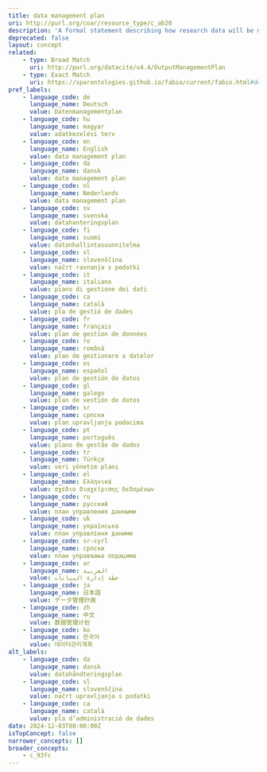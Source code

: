 ```yaml
---
title: data management plan
uri: http://purl.org/coar/resource_type/c_ab20
description: 'A formal statement describing how research data will be managed and documented throughout a research project and the terms regarding the subsequent deposit of the data with a data repository for long-term management and preservation. [Source: https://casrai.org/rdm-glossary]'
deprecated: false
layout: concept
related:
    - type: Broad Match
      uri: http://purl.org/datacite/v4.4/OutputManagementPlan
    - type: Exact Match
      uri: https://sparontologies.github.io/fabio/current/fabio.html#d4e2802
pref_labels:
    - language_code: de
      language_name: Deutsch
      value: Datenmanagementplan
    - language_code: hu
      language_name: magyar
      value: adatkezelési terv
    - language_code: en
      language_name: English
      value: data management plan
    - language_code: da
      language_name: dansk
      value: data management plan
    - language_code: nl
      language_name: Nederlands
      value: data management plan
    - language_code: sv
      language_name: svenska
      value: datahanteringsplan
    - language_code: fi
      language_name: suomi
      value: datanhallintasuunnitelma
    - language_code: sl
      language_name: slovenščina
      value: načrt ravnanja s podatki
    - language_code: it
      language_name: italiano
      value: piano di gestione dei dati
    - language_code: ca
      language_name: català
      value: pla de gestió de dades
    - language_code: fr
      language_name: français
      value: plan de gestion de données
    - language_code: ro
      language_name: română
      value: plan de gestionare a datelor
    - language_code: es
      language_name: español
      value: plan de gestión de datos
    - language_code: gl
      language_name: galego
      value: plan de xestión de datos
    - language_code: sr
      language_name: српски
      value: plan upravljanja podacima
    - language_code: pt
      language_name: português
      value: plano de gestão de dados
    - language_code: tr
      language_name: Türkçe
      value: veri yönetim planı
    - language_code: el
      language_name: Ελληνικά
      value: σχέδιο διαχείρισης δεδομένων
    - language_code: ru
      language_name: русский
      value: план управления данными
    - language_code: uk
      language_name: українська
      value: план управління даними
    - language_code: sr-cyrl
      language_name: српски
      value: план управљања подацима
    - language_code: ar
      language_name: العربية
      value: خطة إدارة البيانات
    - language_code: ja
      language_name: 日本語
      value: データ管理計画
    - language_code: zh
      language_name: 中文
      value: 数据管理计划
    - language_code: ko
      language_name: 한국어
      value: 데이터관리계획
alt_labels:
    - language_code: da
      language_name: dansk
      value: datahåndteringsplan
    - language_code: sl
      language_name: slovenščina
      value: načrt upravljanja s podatki
    - language_code: ca
      language_name: català
      value: pla d’administració de dades
date: 2024-12-03T00:00:00Z
isTopConcept: false
narrower_concepts: []
broader_concepts:
    - c_93fc
---
```


